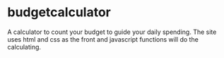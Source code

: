 # budgetcalculator
A calculator to count your budget to guide your daily spending. The site uses html and css as the front and javascript functions will do the calculating.
